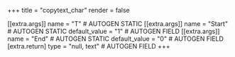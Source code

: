 +++
title = "copytext_char"
render = false

[[extra.args]]
name = "T" # AUTOGEN STATIC
[[extra.args]]
name = "Start" # AUTOGEN STATIC
default_value = "1" # AUTOGEN FIELD
[[extra.args]]
name = "End" # AUTOGEN STATIC
default_value = "0" # AUTOGEN FIELD
[extra.return]
type = "null, text" # AUTOGEN FIELD
+++
